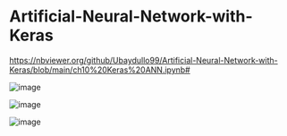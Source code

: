 # Artificial-Neural-Network-with-Keras

https://nbviewer.org/github/Ubaydullo99/Artificial-Neural-Network-with-Keras/blob/main/ch10%20Keras%20ANN.ipynb#


![image](https://user-images.githubusercontent.com/75980506/201833784-acc0e0c0-fd77-4731-bd24-3d2c828e6994.png)

![image](https://user-images.githubusercontent.com/75980506/201833899-6ba4c5bb-282e-4987-9511-196ae3919e61.png)

![image](https://user-images.githubusercontent.com/75980506/201833982-dbea889d-d8a5-4677-b3eb-aff9e379eb75.png)

